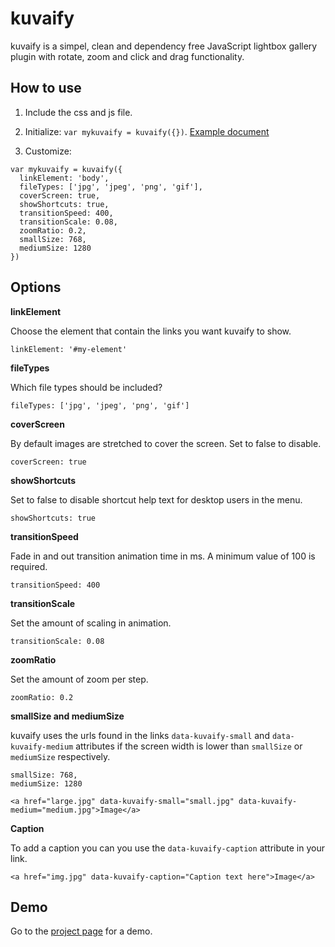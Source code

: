 # kuvaify

kuvaify is a simpel, clean and dependency free JavaScript lightbox gallery plugin with rotate, zoom and click and drag functionality.

## How to use

1. Include the css and js file.

2. Initialize: `var mykuvaify = kuvaify({})`. [Example document](https://github.com/janlonden/kuvaify/blob/gh-pages/index.html)

3. Customize:

```
var mykuvaify = kuvaify({
  linkElement: 'body',
  fileTypes: ['jpg', 'jpeg', 'png', 'gif'],
  coverScreen: true,
  showShortcuts: true,
  transitionSpeed: 400,
  transitionScale: 0.08,
  zoomRatio: 0.2,
  smallSize: 768,
  mediumSize: 1280
})
```

## Options

**linkElement**

Choose the element that contain the links you want kuvaify to show.

```
linkElement: '#my-element'
```

**fileTypes**

Which file types should be included?

```
fileTypes: ['jpg', 'jpeg', 'png', 'gif']
```

**coverScreen**

By default images are stretched to cover the screen. Set to false to disable.

```
coverScreen: true
```

**showShortcuts**

Set to false to disable shortcut help text for desktop users in the menu.

```
showShortcuts: true
```

**transitionSpeed**

Fade in and out transition animation time in ms. A minimum value of 100 is required.

```
transitionSpeed: 400
```

**transitionScale**

Set the amount of scaling in animation.

```
transitionScale: 0.08
```

**zoomRatio**

Set the amount of zoom per step.

```
zoomRatio: 0.2
```

**smallSize and mediumSize**

kuvaify uses the urls found in the links `data-kuvaify-small` and `data-kuvaify-medium` attributes if the screen width is lower than `smallSize` or `mediumSize` respectively.

```
smallSize: 768,
mediumSize: 1280
```

```
<a href="large.jpg" data-kuvaify-small="small.jpg" data-kuvaify-medium="medium.jpg">Image</a>
```

**Caption**

To add a caption you can you use the `data-kuvaify-caption` attribute in your link.

```
<a href="img.jpg" data-kuvaify-caption="Caption text here">Image</a>
```

## Demo

Go to the [project page](http://janlonden.github.io/kuvaify/) for a demo.
